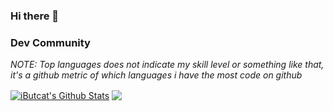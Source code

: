 ### Hi there 👋

### Dev Community

<!-- DEVTO:START -->
<!-- DEVTO:END -->

_NOTE: Top languages does not indicate my skill level or something like that, it's a github metric of which languages i have the most code on github_

<a href="https://github.com/iButcat">
<img align="center" alt="iButcat's Github Stats" src="https://github-readme-stats.codestackr.vercel.app/api?username=iButcat&show_icons=true&hide_border=true&count_private=true&include_all_commits=true&theme=radical" /></a>
<a href="https://github.com/iButcat">
  <img align="center" src="https://github-readme-stats.anuraghazra1.vercel.app/api/top-langs/?username=iButcat&layout=compact&theme=radical" />
</a>

<!--
**iButcat/iButcat** is a ✨ _special_ ✨ repository because its `README.md` (this file) appears on your GitHub profile.

Here are some ideas to get you started:

- 🔭 I’m currently working on ...
- 🌱 I’m currently learning ...
- 👯 I’m looking to collaborate on ...
- 🤔 I’m looking for help with ...
- 💬 Ask me about ...
- 📫 How to reach me: ...
- 😄 Pronouns: ...
- ⚡ Fun fact: ...
-->
